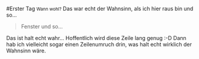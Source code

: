 #Erster Tag <small>Wann wohl?</small>
Das war echt der Wahnsinn, als ich hier raus bin und so...
>Fenster und so...

Das ist halt echt wahr... Hoffentlich wird diese Zeile lang genug :-D Dann hab ich vielleicht sogar einen Zeilenumruch drin, was halt echt wirklich der Wahnsinn wäre.